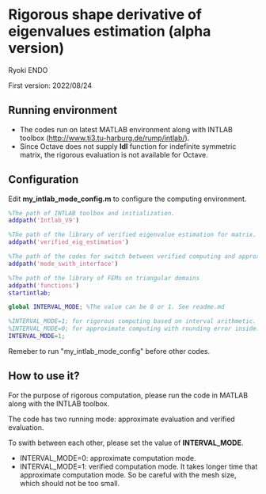 # Rigorous shape derivative of eigenvalues estimation (alpha version)

Ryoki ENDO

First version: 2022/08/24

## Running environment

- The codes run on latest MATLAB environment along with INTLAB toolbox (http://www.ti3.tu-harburg.de/rump/intlab/).
- Since Octave does not supply **ldl** function for indefinite symmetric matrix, the rigorous evaluation is not available for Octave.

## Configuration

Edit **my_intlab_mode_config.m** to configure the computing environment.

```MATLAB
%The path of INTLAB toolbox and initialization.
addpath('Intlab_V9')

%The path of the library of verified eigenvalue estimation for matrix.
addpath('verified_eig_estimation')

%The path of the codes for switch between verified computing and approximate computing.
addpath('mode_swith_interface')

%The path of the library of FEMs on triangular domains
addpath('functions')
startintlab;

global INTERVAL_MODE; %The value can be 0 or 1. See readme.md

%INTERVAL_MODE=1; for rigorous computing based on interval arithmetic.
%INTERVAL_MODE=0; for approximate computing with rounding error inside.
INTERVAL_MODE=1;

```

Remeber to run "my_intlab_mode_config" before other codes.

## How to use it?

For the purpose of rigorous computation, please run the code in MATLAB along with the INTLAB toolbox.

The code has two running mode: approximate evaluation and verified evaluation.

To swith between each other, please set the value of **INTERVAL_MODE**.

- INTERVAL_MODE=0: approximate computation mode.
- INTERVAL_MODE=1: verified computation mode. It takes longer time that approximate computation mode. So be careful with the mesh size, which should not be too small. 